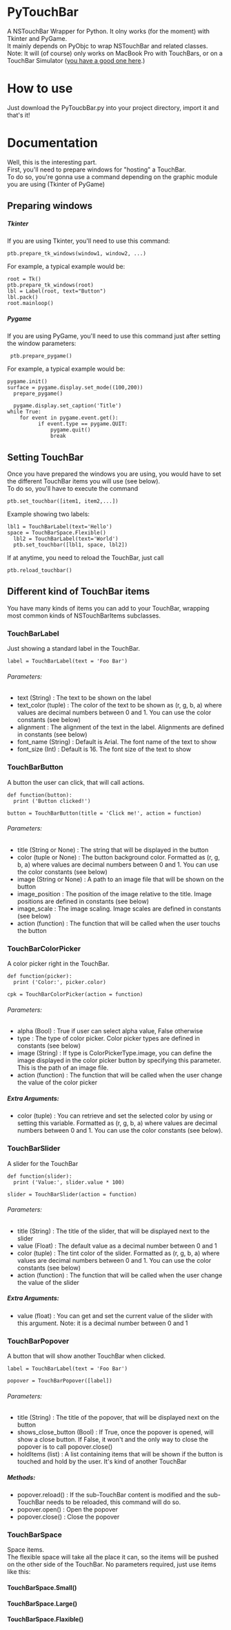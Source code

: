 # PyTouchBar
A NSTouchBar Wrapper for Python. It olny works (for the moment) with Tkinter and PyGame.<br>
It mainly depends on PyObjc to wrap NSTouchBar and related classes.<br>
Note: It will (of course) only works on MacBook Pro with TouchBars, or on a TouchBar Simulator (<a href="https://github.com/sindresorhus/touch-bar-simulator">you have a good one here</a>.)

# How to use
Just download the PyToucbBar.py into your project directory, import it and that's it!

# Documentation
Well, this is the interesting part.<br>
First, you'll need to prepare windows for "hosting" a TouchBar.<br>
To do so, you're gonna use a command depending on the graphic module you are using (Tkinter of PyGame)

## Preparing windows 
##### Tkinter
If you are using Tkinter, you'll need to use this command:

    ptb.prepare_tk_windows(window1, window2, ...)
    
For example, a typical example would be:

    root = Tk()
    ptb.prepare_tk_windows(root)
    lbl = Label(root, text="Button")
    lbl.pack()
    root.mainloop()
    
##### Pygame
If you are using PyGame, you'll need to use this command just after setting the window parameters:

     ptb.prepare_pygame()
   
For example, a typical example would be:

    pygame.init()
    surface = pygame.display.set_mode((100,200))
	  prepare_pygame()
    
	  pygame.display.set_caption('Title')
    while True:
	  	for event in pygame.event.get():
			  if event.type == pygame.QUIT:
				  pygame.quit()
				  break
        
 
## Setting TouchBar
Once you have prepared the windows you are using, you would have to set the different TouchBar items you will use (see below).<br>
To do so, you'll have to execute the command

    ptb.set_touchbar([item1, item2,...])

Example showing two labels:

    lbl1 = TouchBarLabel(text='Hello')
    space = TouchBarSpace.Flexible()
	  lbl2 = TouchBarLabel(text='World')
	  ptb.set_touchbar([lbl1, space, lbl2])
    
If at anytime, you need to reload the TouchBar, just call

    ptb.reload_touchbar()
   
## Different kind of TouchBar items

You have many kinds of items you can add to your TouchBar, wrapping most common kinds of NSTouchBarItems subclasses.
    
### TouchBarLabel

Just showing a standard label in the TouchBar.

    label = TouchBarLabel(text = 'Foo Bar')
    
###### Parameters:
 - text (String) : The text to be shown on the label
 - text_color (tuple) : The color of the text to be shown as (r, g, b, a) where values are decimal numbers between 0 and 1. You can use the color constants (see below)
 - alignment : The alignment of the text in the label. Alignments are defined in constants (see below)
 - font_name (String) : Default is Arial. The font name of the text to show
 - font_size (Int) : Default is 16. The font size of the text to show
 
### TouchBarButton

A button the user can click, that will call actions.

    def function(button):
      print ('Button clicked!')

    button = TouchBarButton(title = 'Click me!', action = function)
    
###### Parameters:
 - title (String or None) : The string that will be displayed in the button
 - color (tuple or None) : The button background color. Formatted as (r, g, b, a) where values are decimal numbers between 0 and 1. You can use the color constants (see below)
 - image (String or None) : A path to an image file that will be shown on the button
 - image_position : The position of the image relative to the title. Image positions are defined in constants (see below)
 - image_scale : The image scaling. Image scales are defined in constants (see below)
 - action (function) : The function that will be called when the user touchs the button
 
 
### TouchBarColorPicker

A color picker right in the TouchBar.

    def function(picker):
      print ('Color:', picker.color)

    cpk = TouchBarColorPicker(action = function)
    
###### Parameters:
 - alpha (Bool) : True if user can select alpha value, False otherwise
 - type : The type of color picker. Color picker types are defined in constants (see below)
 - image (String) : If type is ColorPickerType.image, you can define the image displayed in the color picker button by specifying this parameter. This is the path of an image file.
 - action (function) : The function that will be called when the user change the value of the color picker
 
##### Extra Arguments:
 - color (tuple) : You can retrieve and set the selected color by using or setting this variable. Formatted as (r, g, b, a) where values are decimal numbers between 0 and 1. You can use the color constants (see below).


### TouchBarSlider

A slider for the TouchBar

    def function(slider):
      print ('Value:', slider.value * 100)

    slider = TouchBarSlider(action = function)
    
###### Parameters:
 - title (String) : The title of the slider, that will be displayed next to the slider
 - value (Float) : The default value as a decimal number between 0 and 1
 - color (tuple) : The tint color of the slider. Formatted as (r, g, b, a) where values are decimal numbers between 0 and 1. You can use the color constants (see below)
  - action (function) : The function that will be called when the user change the value of the slider

 
##### Extra Arguments:
 - value (float) : You can get and set the current value of the slider with this argument. Note: it is a decimal number between 0 and 1


### TouchBarPopover

A button that will show another TouchBar when clicked.

    label = TouchBarLabel(text = 'Foo Bar')    

    popover = TouchBarPopover([label])
    
###### Parameters:
 - title (String) : The title of the popover, that will be displayed next on the button
 - shows_close_button (Bool) : If True, once the popover is opened, will show a close button. If False, it won't and the only way to close the popover is to call popover.close()
 - holdItems (list) : A list containing items that will be shown if the button is touched and hold by the user. It's kind of another TouchBar

 
##### Methods:
 - popover.reload() : If the sub-TouchBar content is modified and the sub-TouchBar needs to be reloaded, this command will do so.
 - popover.open() : Open the popover
 - popover.close() : Close the popover
 
 
### TouchBarSpace

Space items.<br>
The flexible space will take all the place it can, so the items will be pushed on the other side of the TouchBar.
No parameters required, just use items like this:

#### TouchBarSpace.Small()
#### TouchBarSpace.Large()
#### TouchBarSpace.Flaxible()

